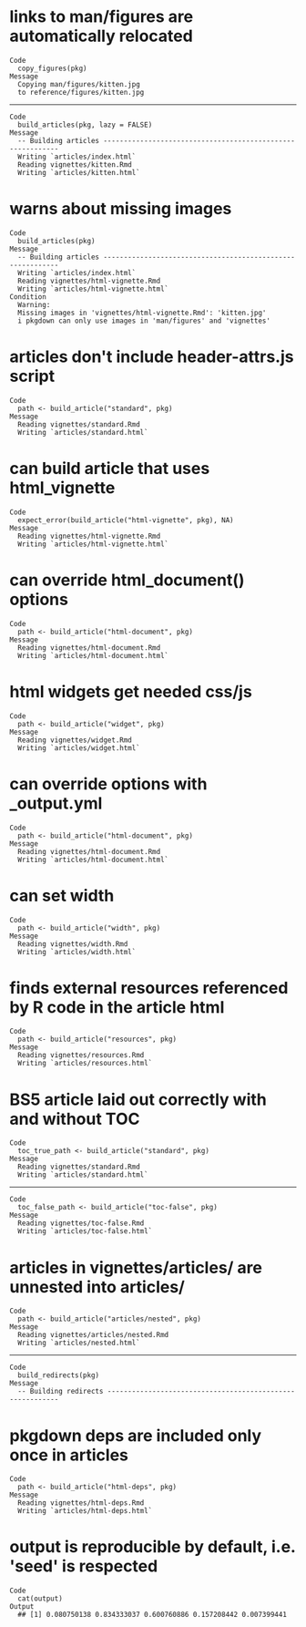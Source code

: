 # links to man/figures are automatically relocated

    Code
      copy_figures(pkg)
    Message
      Copying man/figures/kitten.jpg
      to reference/figures/kitten.jpg

---

    Code
      build_articles(pkg, lazy = FALSE)
    Message
      -- Building articles -----------------------------------------------------------
      Writing `articles/index.html`
      Reading vignettes/kitten.Rmd
      Writing `articles/kitten.html`

# warns about missing images

    Code
      build_articles(pkg)
    Message
      -- Building articles -----------------------------------------------------------
      Writing `articles/index.html`
      Reading vignettes/html-vignette.Rmd
      Writing `articles/html-vignette.html`
    Condition
      Warning:
      Missing images in 'vignettes/html-vignette.Rmd': 'kitten.jpg'
      i pkgdown can only use images in 'man/figures' and 'vignettes'

# articles don't include header-attrs.js script

    Code
      path <- build_article("standard", pkg)
    Message
      Reading vignettes/standard.Rmd
      Writing `articles/standard.html`

# can build article that uses html_vignette

    Code
      expect_error(build_article("html-vignette", pkg), NA)
    Message
      Reading vignettes/html-vignette.Rmd
      Writing `articles/html-vignette.html`

# can override html_document() options

    Code
      path <- build_article("html-document", pkg)
    Message
      Reading vignettes/html-document.Rmd
      Writing `articles/html-document.html`

# html widgets get needed css/js

    Code
      path <- build_article("widget", pkg)
    Message
      Reading vignettes/widget.Rmd
      Writing `articles/widget.html`

# can override options with _output.yml

    Code
      path <- build_article("html-document", pkg)
    Message
      Reading vignettes/html-document.Rmd
      Writing `articles/html-document.html`

# can set width

    Code
      path <- build_article("width", pkg)
    Message
      Reading vignettes/width.Rmd
      Writing `articles/width.html`

# finds external resources referenced by R code in the article html

    Code
      path <- build_article("resources", pkg)
    Message
      Reading vignettes/resources.Rmd
      Writing `articles/resources.html`

# BS5 article laid out correctly with and without TOC

    Code
      toc_true_path <- build_article("standard", pkg)
    Message
      Reading vignettes/standard.Rmd
      Writing `articles/standard.html`

---

    Code
      toc_false_path <- build_article("toc-false", pkg)
    Message
      Reading vignettes/toc-false.Rmd
      Writing `articles/toc-false.html`

# articles in vignettes/articles/ are unnested into articles/

    Code
      path <- build_article("articles/nested", pkg)
    Message
      Reading vignettes/articles/nested.Rmd
      Writing `articles/nested.html`

---

    Code
      build_redirects(pkg)
    Message
      -- Building redirects ----------------------------------------------------------

# pkgdown deps are included only once in articles

    Code
      path <- build_article("html-deps", pkg)
    Message
      Reading vignettes/html-deps.Rmd
      Writing `articles/html-deps.html`

# output is reproducible by default, i.e. 'seed' is respected

    Code
      cat(output)
    Output
      ## [1] 0.080750138 0.834333037 0.600760886 0.157208442 0.007399441

